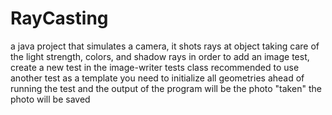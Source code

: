 # RayCasting
a java project that simulates a camera, it shots rays at object taking care of the light strength, colors, and shadow rays
in order to add an image test, create a new test in the image-writer tests class
recommended to use another test as a template
you need to initialize all geometries ahead of running the test and the output of the program will be the photo "taken"
the photo will be saved 
